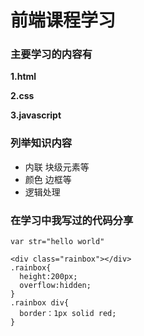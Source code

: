 # 前端课程学习
### 主要学习的内容有

**1.html**

**2.css**

**3.javascript**
### 列举知识内容

* 内联 块级元素等
* 颜色 边框等
* 逻辑处理
### 在学习中我写过的代码分享
`var str="hello world"`
```
<div class="rainbox"></div>
.rainbox{
  height:200px;
  overflow:hidden;
}
.rainbox div{
  border：1px solid red;
}
```
